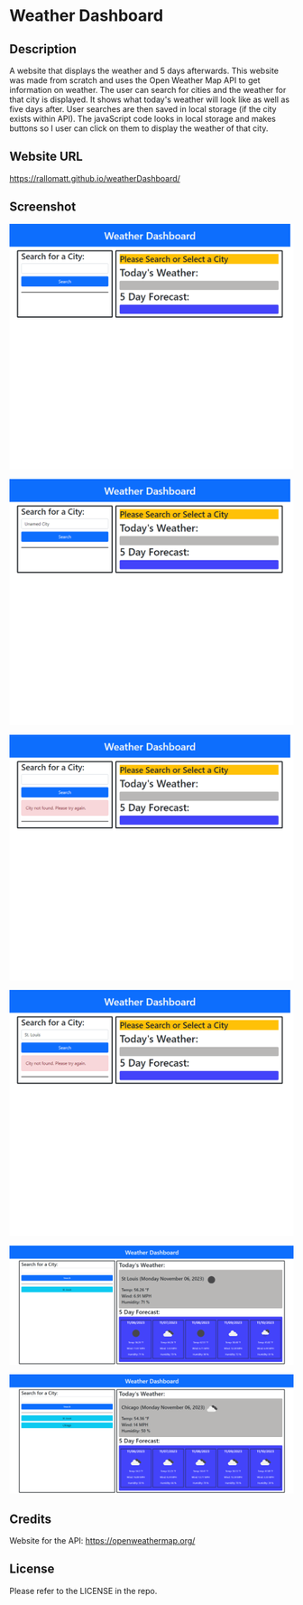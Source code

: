 # Weather Dashboard

## Description

A website that displays the weather and 5 days afterwards. This website was made from scratch and uses the Open Weather Map API to get information on weather. The user can search for cities and the weather for that city is displayed. It shows what today's weather will look like as well as five days after. User searches are then saved in local storage (if the city exists within API). The javaScript code looks in local storage and makes buttons so I user can click on them to display the weather of that city. 

## Website URL

https://rallomatt.github.io/weatherDashboard/

## Screenshot

![alt text](assets/images/weatherDashboard1.png)

![alt text](assets/images/weatherDashboard2.png)

![alt text](assets/images/weatherDashboard3.png)

![alt text](assets/images/weatherDashboard4.png)

![alt text](assets/images/weatherDashboard5.png)

![alt text](assets/images/weatherDashboard6.png)

## Credits

Website for the API: https://openweathermap.org/

## License

Please refer to the LICENSE in the repo.